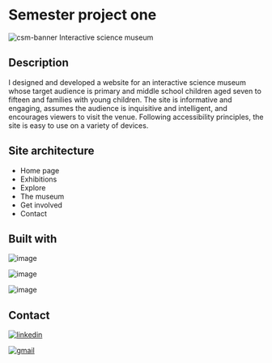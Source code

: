 # Semester project one

![csm-banner](https://user-images.githubusercontent.com/76968122/171166426-1c3e4e72-2d15-4d4e-8b01-1818c81b5211.png)
Interactive science museum


## Description

I designed and developed a website for an interactive science museum whose target audience is primary and middle school children aged seven to fifteen and families with young children. The site is informative and engaging, assumes the audience is inquisitive and intelligent, and encourages viewers to visit the venue. Following accessibility principles, the site is easy to use on a variety of devices.

## Site architecture

- Home page
- Exhibitions
- Explore
- The museum
- Get involved
- Contact

## Built with

![image](https://img.shields.io/badge/HTML5-E34F26?style=for-the-badge&logo=html5&logoColor=white)

![image](https://img.shields.io/badge/CSS3-1572B6?style=for-the-badge&logo=css3&logoColor=white)

![image](https://img.shields.io/badge/JavaScript-323330?style=for-the-badge&logo=javascript&logoColor=F7DF1E)

## Contact

[![linkedin](https://img.shields.io/badge/LinkedIn-0077B5?style=for-the-badge&logo=linkedin&logoColor=white)](https://www.linkedin.com/in/melisa-zorraindo-81719618b/)

[![gmail](https://img.shields.io/badge/Gmail-D14836?style=for-the-badge&logo=gmail&logoColor=white)](mailto:melisa.zorraindo@gmail.com)
